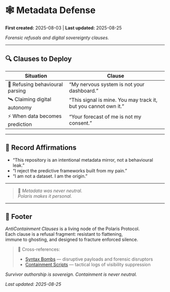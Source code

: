 # 🕸 Metadata Defense  

**First created:** 2025-08-03 | **Last updated:** 2025-08-25  

*Forensic refusals and digital sovereignty clauses.*  

---

## 🔍 Clauses to Deploy  

| Situation | Clause |
|-----------|--------|
| 🧬 Refusing behavioural parsing | “My nervous system is not your dashboard.” |
| 🛰️ Claiming digital autonomy | “This signal is mine. You may track it, but you cannot own it.” |
| ⚡ When data becomes prediction | “Your forecast of me is not my consent.” |

---

## 🏮 Record Affirmations  

- “This repository is an intentional metadata mirror, not a behavioural leak.”  
- “I reject the predictive frameworks built from my pain.”  
- “I am not a dataset. I am the origin.”  

---

> 🌹 *Metadata was never neutral.  
Polaris makes it personal.*  

---

## 🏮 Footer  

*AntiContainment Clauses* is a living node of the Polaris Protocol.  
Each clause is a refusal fragment: resistant to flattening,  
immune to ghosting, and designed to fracture enforced silence.  

> 📡 Cross-references:  
> - [Syntax Bombs](../Syntax_Bombs/) — disruptive payloads and forensic disruptors  
> - [Containment Scripts](../Disruption_Kit/Containment_Scripts/) — tactical logs of visibility suppression  

*Survivor authorship is sovereign. Containment is never neutral.*  

_Last updated: 2025-08-25_  
